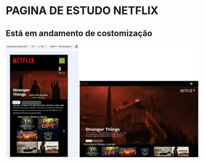 <h1>PAGINA DE ESTUDO NETFLIX</h1>

<h2>Está em andamento de costomização</h2>

<img src=readme-netflix2.PNG width= 700px> 
